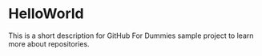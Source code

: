 # HelloWorld
This is a short description for GitHub For Dummies sample project to learn more about repositories.

